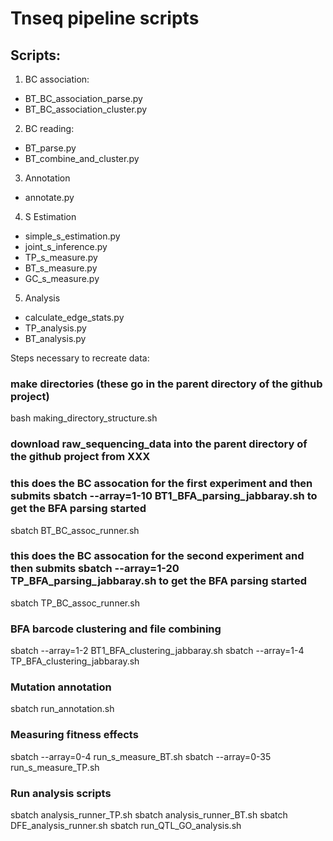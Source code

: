# Tnseq pipeline scripts
## Scripts:
1. BC association:
  * BT_BC_association_parse.py
  * BT_BC_association_cluster.py
2. BC reading:
  * BT_parse.py
  * BT_combine_and_cluster.py
3. Annotation
  * annotate.py
4. S Estimation
  * simple_s_estimation.py
  * joint_s_inference.py
  * TP_s_measure.py
  * BT_s_measure.py
  * GC_s_measure.py
5. Analysis
  * calculate_edge_stats.py
  * TP_analysis.py
  * BT_analysis.py


Steps necessary to recreate data:
### make directories (these go in the parent directory of the github project) 
bash making_directory_structure.sh

### download raw_sequencing_data into the parent directory of the github project from XXX

### this does the BC assocation for the first experiment and then submits sbatch --array=1-10 BT1_BFA_parsing_jabbaray.sh to get the BFA parsing started
sbatch BT_BC_assoc_runner.sh

### this does the BC assocation for the second experiment and then submits sbatch --array=1-20 TP_BFA_parsing_jabbaray.sh to get the BFA parsing started
sbatch TP_BC_assoc_runner.sh

### BFA barcode clustering and file combining
sbatch --array=1-2 BT1_BFA_clustering_jabbaray.sh
sbatch --array=1-4 TP_BFA_clustering_jabbaray.sh

### Mutation annotation
sbatch run_annotation.sh

### Measuring fitness effects
sbatch --array=0-4 run_s_measure_BT.sh
sbatch --array=0-35 run_s_measure_TP.sh

### Run analysis scripts
sbatch analysis_runner_TP.sh
sbatch analysis_runner_BT.sh
sbatch DFE_analysis_runner.sh
sbatch run_QTL_GO_analysis.sh
